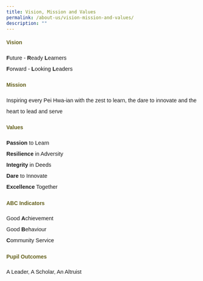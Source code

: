 ```yaml
---
title: Vision, Mission and Values
permalink: /about-us/vision-mission-and-values/
description: ""
---
```

<h4 style="color:#635f1a;font-weight:bold;font-family:sans-serif;">Vision</h4>
<p style="font-size:14.5px; line-height:2;margin-top:15px; font-family:sans-serif;"><strong style="font-size:14.5px; line-height:2;margin-top:15px; font-family:sans-serif;">F</strong>uture - <strong style="font-size:14.5px; line-height:2;margin-top:15px; font-family: font-family:sans-serif;">R</strong>eady&nbsp;<strong style="font-size:14.5px; line-height:2;margin-top:15px; font-family:sans-serif;">L</strong>earners <br>
<strong style="font-size:14.5px; line-height:2;margin-top:15px; font-family:sans-serif;">F</strong>orward - <strong style="font-size:14.5px; line-height:2;margin-top:15px; font-family:sans-serif;">L</strong>ooking <strong style="font-size:14.5px; line-height:2;margin-top:15px; font-family:sans-serif;">L</strong>eaders</p>

<h4 style="color:#635f1a;font-weight:bold;font-family:sans-serif;">Mission</h4>
<p style="font-size:14.5px; line-height:2;margin-top:15px; font-family:sans-serif;">Inspiring every Pei Hwa-ian with the zest to learn, the dare to innovate and the heart to lead and serve</p>

<h4 style="color:#635f1a;font-weight:bold;font-family:sans-serif;">Values</h4>
<p style="font-size:14.5px; line-height:2;margin-top:15px; font-family:sans-serif;"><strong style="font-size:14.5px; line-height:2;margin-top:15px; font-family:sans-serif;">Passion</strong> to Learn<br><strong style="font-size:14.5px; line-height:2;margin-top:15px; font-family:sans-serif;">Resilience</strong>&nbsp;in Adversity<br><strong style="font-size:14.5px; line-height:2;margin-top:15px; font-family:sans-serif;">Integrity</strong> in Deeds<br><strong style="font-size:14.5px; line-height:2;margin-top:15px; font-family:sans-serif;">Dare</strong> to Innovate<br><strong style="font-size:14.5px; line-height:2;margin-top:15px; font-family:sans-serif;">Excellence</strong> Together</p>


<h4 style="color:#635f1a;font-family:sans-serif;font-weight:bold;">ABC Indicators</h4>
<p style="font-size:14.5px; line-height:2;margin-top:15px; font-family:sans-serif;">Good&nbsp;<strong style="font-family:sans-serif;">A</strong>chievement<br>Good&nbsp;<strong style="font-family:sans-serif;">B</strong>ehaviour<br><strong style="font-family:sans-serif;">C</strong>ommunity Service</p>


<h4 style="color:#635f1a;font-family:sans-serif;font-weight:bold;">Pupil Outcomes</h4>
<p style="font-size:14.5px; line-height:2;margin-top:15px; font-family:sans-serif;">A Leader, A Scholar, An Altruist</p>